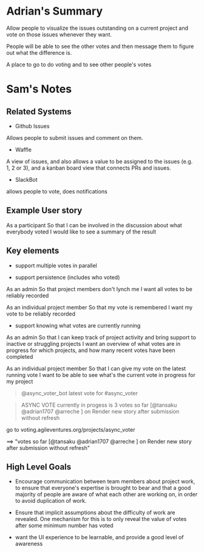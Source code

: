 Adrian's Summary
================

Allow people to visualize the issues outstanding on a current project and vote on those issues whenever they want.

People will be able to see the other votes and then message them to figure out what the difference is.

A place to go to do voting and to see other people's votes

Sam's Notes
===========

Related Systems
---------------

* Github Issues

Allows people to submit issues and comment on them.

* Waffle

A view of issues, and also allows a value to be assigned to the issues (e.g. 1, 2 or 3), and a kanban board view that connects PRs and issues.

* SlackBot

allows people to vote, does notifications

Example User story
-------------------

As a participant
So that I can be involved in the discussion about what everybody voted
I would like to see a summary of the result


Key elements
-----------------

* support multiple votes in parallel


* support persistence (includes who voted)

As an admin
So that project members don't lynch me
I want all votes to be reliably recorded

As an individual project member 
So that my vote is remembered
I want my vote to be reliably recorded

* support knowing what votes are currently running

As an admin
So that I can keep track of project activity and bring support to inactive or struggling projects
I want an overview of what votes are in progress for which projects, and how many recent votes have been completed

As an individual project member 
So that I can give my vote on the latest running vote
I want to be able to see what's the current vote in progress for my project


> @async_voter_bot latest vote for #async_voter

> ASYNC VOTE currently in progess is 3 votes so far [@tansaku @adrian1707 @arreche ] on Render new story after submission without refresh

go to voting.agileventures.org/projects/async_voter

==> "votes so far [@tansaku @adrian1707 @arreche ] on Render new story after submission without refresh"

High Level Goals
-----------------

* Encourage communication between team members about project work, to ensure that everyone's expertise is brought to bear and that a good majority of people are aware of what each other are working on, in order to avoid duplication of work.

* Ensure that implicit assumptions about the difficulty of work are revealed.  One mechanism for this is to only reveal the value of votes after some minimum number has voted 


* want the UI experience to be learnable, and provide a good level of awareness



